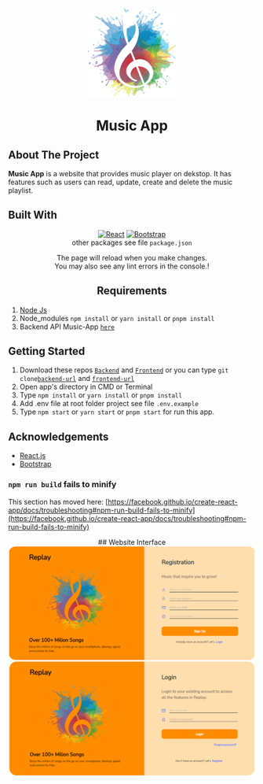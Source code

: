 <div align='center'>
    <img src="./src/assets/img/music.png" alt="autorent-logo" width="180" height="180">
</div>
<h1 align='center'>Music App</h1>

## About The Project

 <p>
 <strong>Music App</strong> is a website that provides music player on dekstop. It has features such as users can read, update, create and delete the music playlist.
 </p>

## Built With

<div align='center'>

[![React](https://img.shields.io/badge/React-v18.2.0-blue)](https://github.com/facebook/react) [![Bootstrap](https://img.shields.io/badge/Bootstrap-v5.2.x-blue)](https://github.com/react-bootstrap/react-bootstrap) <br/> other packages see file `package.json`

The page will reload when you make changes.\
You may also see any lint errors in the console.!

## Requirements

<div align='left'>

1. <a href="https://nodejs.org/en/download/">Node Js</a>
2. Node_modules `npm install` or `yarn install` or `pnpm install`
3. Backend API Music-App [`here`](https://github.com/IrfanAlfiansyah/music-app)

## Getting Started

<div align='left'>

1. Download these repos [`Backend`](https://github.com/IrfanAlfiansyah/music-app) and [`Frontend`](https://github.com/IrfanAlfiansyah/react-music-app.git) or you can type `git clone`[`backend-url`](https://github.com/IrfanAlfiansyah/music-app) and [`frontend-url`](https://github.com/IrfanAlfiansyah/react-music-app.git)
2. Open app's directory in CMD or Terminal
3. Type `npm install` or `yarn install` or `pnpm install`
4. Add .env file at root folder project see file `.env.example`
5. Type `npm start` or `yarn start` or `pnpm start` for run this app.

## Acknowledgements

- [React.js](https://reactjs.org/)
- [Bootstrap](https://github.com/react-bootstrap/react-bootstrap)


### `npm run build` fails to minify

This section has moved here: [https://facebook.github.io/create-react-app/docs/troubleshooting#npm-run-build-fails-to-minify](https://facebook.github.io/create-react-app/docs/troubleshooting#npm-run-build-fails-to-minify)

<div align='center'>
## Website Interface

<img width="500" alt="register page" src="./src/assets/img/register.png">
<img width="500" alt="login page" src="./src/assets/img/login.png">
